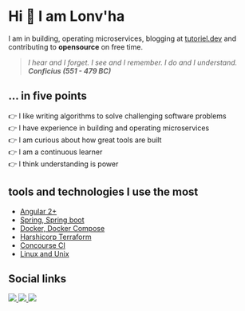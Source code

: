 # Hi :wave: I am Lonv'ha 
I am in building, operating microservices, blogging at [tutoriel.dev](https://tutoriel.dev) and contributing to **opensource** on free time.

> _I hear and I forget. I see and I remember. I do and I understand._  
> **_Conficius (551 - 479 BC)_**

## ... in five points
:point_right: I like writing algorithms to solve challenging software problems   
:point_right: I have experience in building and operating microservices  
:point_right: I am curious about how great tools are built  
:point_right: I am a continuous learner  
:point_right: I think understanding is power 

## tools and technologies I use the most
- [Angular 2+](https://angular.io/)
- [Spring, Spring boot](https://spring.io/)
- [Docker, Docker Compose](https://www.docker.com/)
- [Harshicorp Terraform](https://developer.hashicorp.com/terraform)
- [Concourse CI](https://concourse-ci.org/)
- [Linux and Unix](https://kernel.org/)

## Social links
<p align="left">
  <a href="https://www.linkedin.com/in/lkpeto/">
    <img src="https://img.shields.io/badge/LinkedIn-blue?style=flat&logo=linkedin&labelColor=blue">
  </a>
  <a href="https://twitter.com/lkpeto">
    <img src="https://img.shields.io/twitter/url?url=https%3A%2F%2Ftwitter.com%2Flkpeto&logo=x&label=lkpeto">
  </a>
  <a>
    <img src="https://img.shields.io/twitter/url?url=http%3A%2F%2Ftutoriel.dev&logo=gmail&label=%40mmkpeto5">
  </a>
</p>
